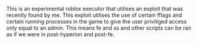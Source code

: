 This is an experimental roblox executor that utilises an exploit that was recently found by me. This exploit utilises  the use of certain fflags and certain running processes in the game to give the user priviliged access only equal to an admin. This means fe and ss and other scripts can be ran as if we were in post-hyperion and post-fe.
